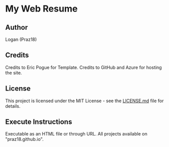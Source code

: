 # My Web Resume

## Author
Logan (Praz18)

## Credits
Credits to Eric Pogue for Template. Credits to GitHub and Azure for hosting the site.

## License
This project is licensed under the MIT License - see the [LICENSE.md](LICENSE) file for details.

## Execute Instructions
Executable as an HTML file or through URL. All projects available on "praz18.github.io".

